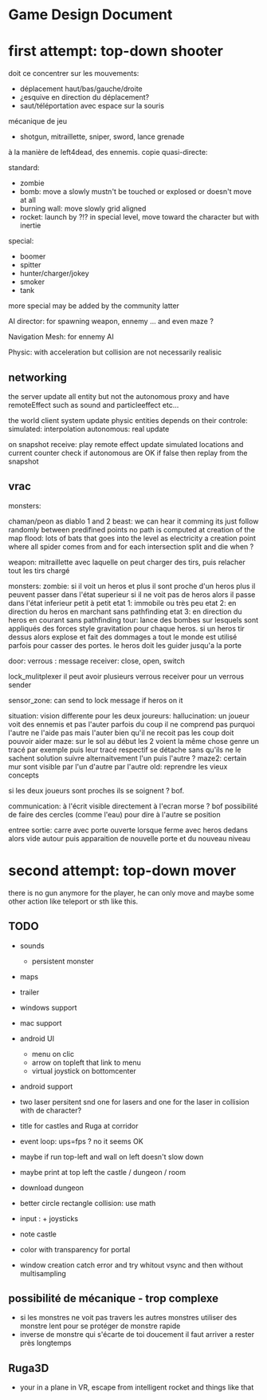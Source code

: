 # Game Design Document

# first attempt: top-down shooter

doit ce concentrer sur les mouvements:
- déplacement haut/bas/gauche/droite
- ¿esquive en direction du déplacement?
- saut/téléportation avec espace sur la souris

<!-- mécanique de jeu qui se fait à plusieur en collaboration ? -->
<!-- - lien avec des ressorts -->
<!-- - trois armes qui tirs entre les joueurs: -->
<!--   - shotgun: nettoie la zone d'un coup. -->
<!--   - mitraillette: idem mais sur la longueur. -->
<!--   - sniper: tir extremement précis pour faire des "headshot" -->

mécanique de jeu
- shotgun, mitraillette, sniper, sword, lance grenade

<!-- collaboration crée par les actions du joueur ou les ennemis -->

à la manière de left4dead, des ennemis.
copie quasi-directe:

standard:
- zombie
- bomb: move a slowly mustn't be touched or explosed or doesn't move at all
- burning wall: move slowly grid aligned
- rocket: launch by ?!? in special level, move toward the character but with inertie

special:
- boomer
- spitter
- hunter/charger/jokey
- smoker
- tank

more special may be added by the community latter

AI director: for spawning weapon, ennemy ... and even maze ?

Navigation Mesh: for ennemy AI

Physic: with acceleration but collision are not necessarily realisic

<!-- Networking: shoots are instantate other are interpolate from snapshot -->

## networking

the server update all entity but not the autonomous proxy
and have remoteEffect such as sound and particleeffect etc...

the world client system update physic entities depends on their controle:
simulated: interpolation
autonomous: real update

on snapshot receive:
play remote effect
update simulated locations and current counter
check if autonomous are OK if false then replay from the snapshot

## vrac

monsters:

chaman/peon as diablo 1 and 2
beast: we can hear it comming its just follow randomly between predifined points
no path is computed at creation of the map
flood: lots of bats that goes into the level as electricity
a creation point where all spider comes from and for each intersection split
and die when ?

weapon:
mitraillette avec laquelle on peut charger des tirs, puis relacher tout les tirs chargé

monsters:
zombie: si il voit un heros et plus il sont proche d'un heros plus il peuvent passer dans l'état superieur
    si il ne voit pas de heros alors il passe dans l'état inferieur petit à petit
    etat 1: immobile ou très peu
    etat 2: en direction du heros en marchant sans pathfinding
    etat 3: en direction du heros en courant sans pathfinding
tour: lance des bombes sur lesquels sont appliqués des forces style gravitation pour chaque heros.
    si un heros tir dessus alors explose et fait des dommages a tout le monde
    est utilisé parfois pour casser des portes. le heros doit les guider jusqu'a la porte

door:
    verrous : message receiver: close, open, switch

lock\_mulitplexer
        il peut avoir plusieurs verrous receiver pour un verrous sender

sensor\_zone:
    can send to lock message if heros on it

situation:
    vision differente pour les deux joureurs:
        hallucination:
            un joueur voit des ennemis et pas l'auter parfois
            du coup il ne comprend pas purquoi l'autre ne l'aide pas mais l'auter
            bien qu'il ne recoit pas les coup doit pouvoir aider
        maze:
            sur le sol au début les 2 voient la même chose genre un tracé par exemple
            puis leur tracé respectif se détache sans qu'ils ne le sachent
            solution suivre alternaitvement l'un puis l'autre ?
        maze2:
            certain mur sont visible par l'un d'autre par l'autre
        old:
            reprendre les vieux concepts

si les deux joueurs sont proches ils se soignent ? bof.

communication:
    à l'écrit visible directement à l'ecran
    morse ? bof
    possibilité de faire des cercles (comme l'eau) pour dire à l'autre se position

entree sortie:
    carre avec porte ouverte lorsque ferme avec
    heros dedans alors vide autour puis apparaition
    de nouvelle porte et du nouveau niveau

# second attempt: top-down mover

there is no gun anymore for the player, he can only move and maybe some other action like teleport or sth like this.

## TODO

* sounds
  * persistent monster

* maps
* trailer

* windows support
* mac support
* android UI
  * menu on clic
  * arrow on topleft that link to menu
  * virtual joystick on bottomcenter
* android support

* two laser persitent snd one for lasers and one for the laser in collision with de character?
* title for castles and Ruga at corridor

* event loop: ups=fps ? no it seems OK
* maybe if run top-left and wall on left doesn't slow down
* maybe print at top left the castle / dungeon / room

* download dungeon
* better circle rectangle collision: use math

* input : + joysticks

* note castle
* color with transparency for portal
* window creation catch error and try whitout vsync and then without multisampling

## possibilité de mécanique - trop complexe

* si les monstres ne voit pas travers les autres monstres utiliser des monstre lent pour se protéger de monstre rapide
* inverse de monstre qui s'écarte de toi doucement il faut arriver a rester près longtemps

## Ruga3D

* your in a plane in VR, escape from intelligent rocket and things like that

